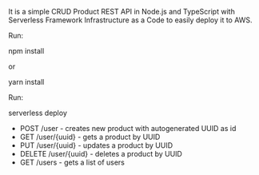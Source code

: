 It is a simple CRUD Product REST API in Node.js and TypeScript with Serverless Framework Infrastructure as a Code
to easily deploy it to AWS.


Run:

npm install

or

yarn install

Run:

serverless deploy

- POST /user - creates new product with autogenerated UUID as id
- GET /user/{uuid} - gets a product by UUID
- PUT /user/{uuid} - updates a product by UUID
- DELETE /user/{uuid} - deletes a product by UUID
- GET /users - gets a list of users
